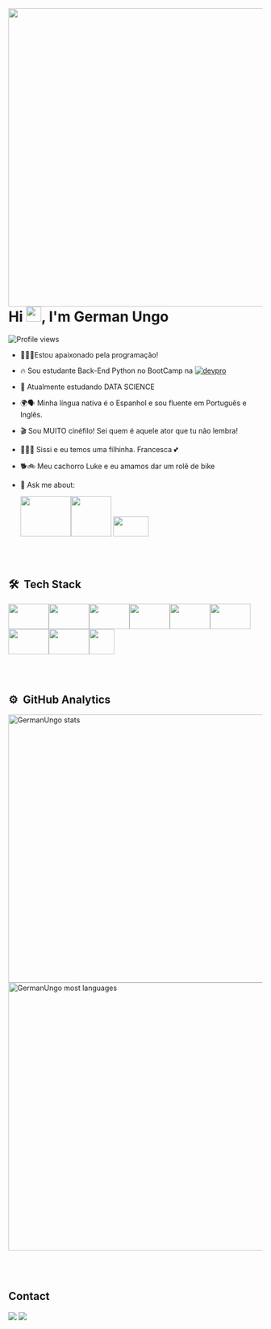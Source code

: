 <img align="right" height="590em" src="https://raw.githubusercontent.com/gist/GermanUngo/e9067567cc9b6e40bfdd709ae72304cc/raw/c8f88dada61178fbc4311e9d21c18eafef1d0a50/cardperfil2.svg"/>




<h1 align="left">Hi <img src="https://raw.githubusercontent.com/kaueMarques/kaueMarques/master/hi.gif" height="30px">, I'm German Ungo</h1>

<p align="left"> <img src="https://komarev.com/ghpvc/?username=GermanUngo&color=yellow" alt="Profile views" /> </p>



- 👨🏻‍💻Estou apaixonado pela programação!
- 🔥 Sou estudante Back-End Python no BootCamp na [![devpro](https://images.memberkit.com.br/eyJfcmFpbHMiOnsibWVzc2FnZSI6IkJBaHBBNXFyQ2c9PSIsImV4cCI6bnVsbCwicHVyIjoiYmxvYl9pZCJ9fQ%3D%3D--2a7714288e84b10d70cb8aadd3c7df87635aff25/200X80%20Logo.png?width=80&height=50)](https://plataforma.dev.pro.br/)



          

- 🔭 Atualmente estudando DATA SCIENCE 

    

- 🌍🗣️ Minha língua nativa é o Espanhol e sou fluente em Português e Inglês.


- 🎬 Sou MUITO cinéfilo! Sei quem é aquele ator que tu não lembra!
    

- 👨‍👩‍👧 Sissi e eu temos uma filhinha. Francesca 💕

- 🐕🚲 Meu cachorro Luke e eu amamos dar um rolê de bike

- 💬 Ask me about:

  <img src="https://cdn.jsdelivr.net/gh/devicons/devicon/icons/python/python-original-wordmark.svg" width="100" height="80" /><a href="https://imgbb.com/"><img src="https://i.ibb.co/9pb3F5f/pandas.png" width="80" height="80"/></a>                           <a href="https://imgbb.com/"><img src="https://i.ibb.co/C6VtQpt/django.png" width="70" height="40"/></a>  


<br><br>

 ## 🛠 &nbsp;Tech Stack 

<img src="https://cdn.jsdelivr.net/gh/devicons/devicon/icons/vscode/vscode-original-wordmark.svg" width="80" height="50"/><img src="https://cdn.jsdelivr.net/gh/devicons/devicon/icons/pycharm/pycharm-original.svg" width="80" height="50"/><img src="https://cdn.jsdelivr.net/gh/devicons/devicon/icons/jupyter/jupyter-original-wordmark.svg" width="80" height="50"/><img src="https://cdn.jsdelivr.net/gh/devicons/devicon/icons/anaconda/anaconda-original.svg" width="80" height="50"/><img src="https://cdn.jsdelivr.net/gh/devicons/devicon/icons/git/git-original.svg" width="80" height="50" /><img src="https://cdn.jsdelivr.net/gh/devicons/devicon/icons/html5/html5-original-wordmark.svg" width="80" height="50"  /><img src="https://cdn.jsdelivr.net/gh/devicons/devicon/icons/css3/css3-original-wordmark.svg" width="80" height="50" /><img src="https://cdn.jsdelivr.net/gh/devicons/devicon/icons/photoshop/photoshop-plain.svg" width="80" height="50" /><a href="https://imgbb.com/"><img src="https://i.ibb.co/MMsWpfL/githublogo.png" width="50" height="50"/></a>
          

          
      
          
         
          
          
                   

<br><br>

## ⚙️ &nbsp;GitHub Analytics

<p align="left">
<img width="530em" src="https://github-readme-stats.vercel.app/api?username=GermanUngo&show_icons=true&theme=vision-friendly-dark" alt="GermanUngo stats"/>
<img width="530em" src="https://github-readme-stats.vercel.app/api/top-langs/?username=GermanUngo&layout=compact&theme=vision-friendly-dark" alt="GermanUngo most languages"/>
</p>


<br><br>

## Contact





[<img align="center" src="https://img.shields.io/badge/LinkedIn-0077B5?style=for-the-badge&logo=linkedin&logoColor=white" />](https://www.linkedin.com/in/german-ungo/)</a> [<img align="center" src="https://img.shields.io/badge/Instagram-E4405F?style=for-the-badge&logo=instagram&logoColor=white"/>](https://www.instagram.com/germanungo/)
